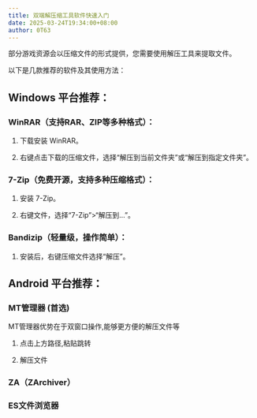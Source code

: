 ```yaml
---
title: 双端解压缩工具软件快速入门
date: 2025-03-24T19:34:00+08:00
author: 0T63
---
```


部分游戏资源会以压缩文件的形式提供，您需要使用解压工具来提取文件。

<!-- more -->

以下是几款推荐的软件及其使用方法：

## Windows 平台推荐：

### WinRAR（支持RAR、ZIP等多种格式）：

1. 下载安装 WinRAR。

2. 右键点击下载的压缩文件，选择“解压到当前文件夹”或“解压到指定文件夹”。

### 7-Zip（免费开源，支持多种压缩格式）：

1. 安装 7-Zip。

2. 右键文件，选择“7-Zip”>“解压到...”。

### Bandizip（轻量级，操作简单）：

1. 安装后，右键压缩文件选择“解压”。

## Android 平台推荐：

### MT管理器 (首选)

MT管理器优势在于双窗口操作,能够更方便的解压文件等

1. 点击上方路径,粘贴跳转

2. 解压文件

### ZA（ZArchiver）

###  ES文件浏览器
